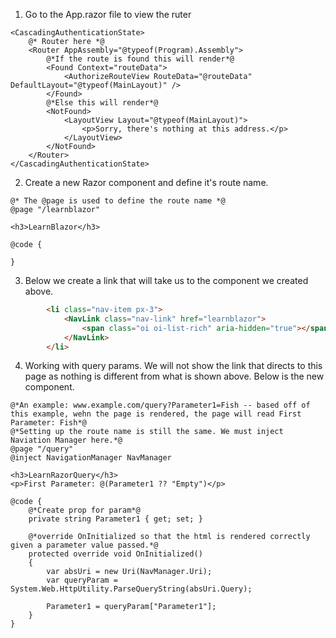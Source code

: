 1. Go to the App.razor file to view the ruter
```razor
<CascadingAuthenticationState>
    @* Router here *@
    <Router AppAssembly="@typeof(Program).Assembly">
        @*If the route is found this will render*@
        <Found Context="routeData">
            <AuthorizeRouteView RouteData="@routeData" DefaultLayout="@typeof(MainLayout)" />
        </Found>
        @*Else this will render*@
        <NotFound>
            <LayoutView Layout="@typeof(MainLayout)">
                <p>Sorry, there's nothing at this address.</p>
            </LayoutView>
        </NotFound>
    </Router>
</CascadingAuthenticationState>
```
2. Create a new Razor component and define it's route name.
```razor
@* The @page is used to define the route name *@
@page "/learnblazor"

<h3>LearnBlazor</h3>

@code {

}
```
3. Below we create a link that will take us to the component we created above.
```html
        <li class="nav-item px-3">
            <NavLink class="nav-link" href="learnblazor">
                <span class="oi oi-list-rich" aria-hidden="true"></span> Learn Blazor
            </NavLink>
        </li>
```
4. Working with query params. We will not show the link that directs to this page as nothing is different from what is shown above. Below is the new component.
```razor
@*An example: www.example.com/query?Parameter1=Fish -- based off of this example, wehn the page is rendered, the page will read First Parameter: Fish*@
@*Setting up the route name is still the same. We must inject Naviation Manager here.*@
@page "/query"
@inject NavigationManager NavManager

<h3>LearnRazorQuery</h3>
<p>First Parameter: @(Parameter1 ?? "Empty")</p>

@code {
    @*Create prop for param*@
    private string Parameter1 { get; set; }

    @*override OnInitialized so that the html is rendered correctly given a parameter value passed.*@
    protected override void OnInitialized()
    {
        var absUri = new Uri(NavManager.Uri);
        var queryParam = System.Web.HttpUtility.ParseQueryString(absUri.Query);

        Parameter1 = queryParam["Parameter1"];
    }
}
```
